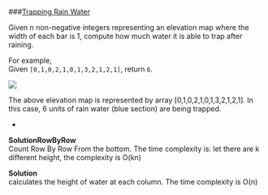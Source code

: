 ###[Trapping Rain Water](http://leetcode.com/onlinejudge#question_42)

Given n non-negative integers representing an elevation map where the width of each bar is 1, compute how much water it is able to trap after raining.

For example,   
Given `[0,1,0,2,1,0,1,3,2,1,2,1]`, return `6`.

![](http://www.leetcode.com/wp-content/uploads/2012/08/rainwatertrap.png)

The above elevation map is represented by array [0,1,0,2,1,0,1,3,2,1,2,1]. In this case, 6 units of rain water (blue section) are being trapped. 

-

**SolutionRowByRow**   
Count Row By Row From the bottom. The time complexity is: let there are k different height, the complexity is O(kn)

**Solution**  
calculates the height of water at each column. The time complexity is O(n)